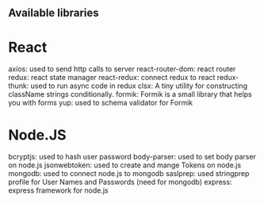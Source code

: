 ## Available libraries

# React

axios: used to send http calls to server
react-router-dom: react router
redux: react state manager
react-redux: connect redux to react
redux-thunk: used to run async code in redux
clsx: A tiny utility for constructing className strings conditionally.
formik: Formik is a small library that helps you with forms
yup: used to schema validator for Formik

# Node.JS

bcryptjs: used to hash user password
body-parser: used to set body parser on node.js
jsonwebtoken: used to create and mange Tokens on node.js
mongodb: used to connect node.js to mongodb
saslprep: used stringprep profile for User Names and Passwords (need for mongodb)
express: express framework for node.js
